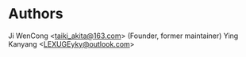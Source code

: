 # Authors

Ji WenCong &lt;[taiki_akita@163.com](mailto://taiki_akita@163.com)&gt; (Founder, former maintainer)
Ying Kanyang &lt;[LEXUGEyky@outlook.com](mailto://LEXUGEyky@outlook.com)&gt;
